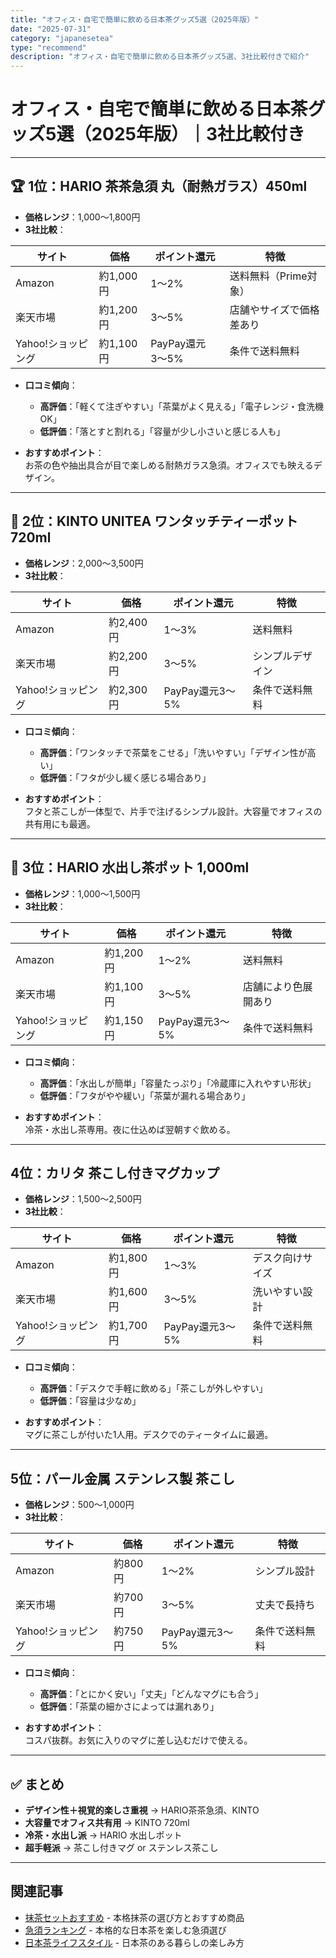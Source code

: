 ```yaml
---
title: "オフィス・自宅で簡単に飲める日本茶グッズ5選（2025年版）"
date: "2025-07-31"
category: "japanesetea"
type: "recommend"
description: "オフィス・自宅で簡単に飲める日本茶グッズ5選、3社比較付きで紹介"
---
```


# オフィス・自宅で簡単に飲める日本茶グッズ5選（2025年版）｜3社比較付き

---

## 🏆 1位：HARIO 茶茶急須 丸（耐熱ガラス）450ml

- **価格レンジ**：1,000〜1,800円  
- **3社比較**：

| サイト | 価格 | ポイント還元 | 特徴 |
|--------|------|--------------|------|
| Amazon | 約1,000円 | 1〜2% | 送料無料（Prime対象） |
| 楽天市場 | 約1,200円 | 3〜5% | 店舗やサイズで価格差あり |
| Yahoo!ショッピング | 約1,100円 | PayPay還元3〜5% | 条件で送料無料 |

- **口コミ傾向**：
  - **高評価**：「軽くて注ぎやすい」「茶葉がよく見える」「電子レンジ・食洗機OK」  
  - **低評価**：「落とすと割れる」「容量が少し小さいと感じる人も」

- **おすすめポイント**：  
  お茶の色や抽出具合が目で楽しめる耐熱ガラス急須。オフィスでも映えるデザイン。

---

## 🥈 2位：KINTO UNITEA ワンタッチティーポット 720ml

- **価格レンジ**：2,000〜3,500円  
- **3社比較**：

| サイト | 価格 | ポイント還元 | 特徴 |
|--------|------|--------------|------|
| Amazon | 約2,400円 | 1〜3% | 送料無料 |
| 楽天市場 | 約2,200円 | 3〜5% | シンプルデザイン |
| Yahoo!ショッピング | 約2,300円 | PayPay還元3〜5% | 条件で送料無料 |

- **口コミ傾向**：
  - **高評価**：「ワンタッチで茶葉をこせる」「洗いやすい」「デザイン性が高い」  
  - **低評価**：「フタが少し緩く感じる場合あり」

- **おすすめポイント**：  
  フタと茶こしが一体型で、片手で注げるシンプル設計。大容量でオフィスの共有用にも最適。

---

## 🥉 3位：HARIO 水出し茶ポット 1,000ml

- **価格レンジ**：1,000〜1,500円  
- **3社比較**：

| サイト | 価格 | ポイント還元 | 特徴 |
|--------|------|--------------|------|
| Amazon | 約1,200円 | 1〜2% | 送料無料 |
| 楽天市場 | 約1,100円 | 3〜5% | 店舗により色展開あり |
| Yahoo!ショッピング | 約1,150円 | PayPay還元3〜5% | 条件で送料無料 |

- **口コミ傾向**：
  - **高評価**：「水出しが簡単」「容量たっぷり」「冷蔵庫に入れやすい形状」  
  - **低評価**：「フタがやや緩い」「茶葉が漏れる場合あり」

- **おすすめポイント**：  
  冷茶・水出し茶専用。夜に仕込めば翌朝すぐ飲める。

---

## 4位：カリタ 茶こし付きマグカップ

- **価格レンジ**：1,500〜2,500円  
- **3社比較**：

| サイト | 価格 | ポイント還元 | 特徴 |
|--------|------|--------------|------|
| Amazon | 約1,800円 | 1〜3% | デスク向けサイズ |
| 楽天市場 | 約1,600円 | 3〜5% | 洗いやすい設計 |
| Yahoo!ショッピング | 約1,700円 | PayPay還元3〜5% | 条件で送料無料 |

- **口コミ傾向**：
  - **高評価**：「デスクで手軽に飲める」「茶こしが外しやすい」  
  - **低評価**：「容量は少なめ」

- **おすすめポイント**：  
  マグに茶こしが付いた1人用。デスクでのティータイムに最適。

---

## 5位：パール金属 ステンレス製 茶こし

- **価格レンジ**：500〜1,000円  
- **3社比較**：

| サイト | 価格 | ポイント還元 | 特徴 |
|--------|------|--------------|------|
| Amazon | 約800円 | 1〜2% | シンプル設計 |
| 楽天市場 | 約700円 | 3〜5% | 丈夫で長持ち |
| Yahoo!ショッピング | 約750円 | PayPay還元3〜5% | 条件で送料無料 |

- **口コミ傾向**：
  - **高評価**：「とにかく安い」「丈夫」「どんなマグにも合う」  
  - **低評価**：「茶葉の細かさによっては漏れあり」

- **おすすめポイント**：  
  コスパ抜群。お気に入りのマグに差し込むだけで使える。

---

## ✅ まとめ
- **デザイン性＋視覚的楽しさ重視** → HARIO茶茶急須、KINTO  
- **大容量でオフィス共有用** → KINTO 720ml  
- **冷茶・水出し派** → HARIO 水出しポット  
- **超手軽派** → 茶こし付きマグ or ステンレス茶こし  

---

## 関連記事

- [抹茶セットおすすめ](/articles/japanesetea/recommend/250731matcha-set-recommend-dm) - 本格抹茶の選び方とおすすめ商品
- [急須ランキング](/articles/japanesetea/recommend/250731kyusu-ranking-top5-with-frontmatter) - 本格的な日本茶を楽しむ急須選び
- [日本茶ライフスタイル](/articles/japanesetea/knowledge/250731japanesetea-lifestyle-knowledge) - 日本茶のある暮らしの楽しみ方  
